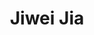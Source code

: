 ---
# Display name

title: Jiwei Jia
user_groups: ["Graduated Ph.D Students"]



organizations:
- name: 2005-2010 co-supervised with Prof. Jinchao Xu

Interests:
- On the adaptivity of the semi_Lagrangian methods

---